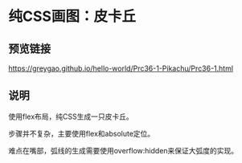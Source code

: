 # 纯CSS画图：皮卡丘

## 预览链接

https://greygao.github.io/hello-world/Prc36-1-Pikachu/Prc36-1.html

## 说明

使用flex布局，纯CSS生成一只皮卡丘。

步骤并不复杂，主要使用flex和absolute定位。

难点在嘴部，弧线的生成需要使用overflow:hidden来保证大弧度的实现。
